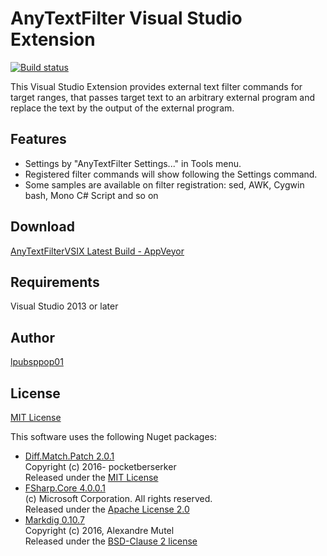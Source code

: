 # AnyTextFilter Visual Studio Extension

[![Build status](https://ci.appveyor.com/api/projects/status/2s5llj82xo2p83c9?svg=true)](https://ci.appveyor.com/project/lpubsppop01/anytextfiltervsix-2772p)

This Visual Studio Extension provides external text filter commands for target ranges,
that passes target text to an arbitrary external program and replace the text by the output of the external program.

## Features
* Settings by "AnyTextFilter Settings..." in Tools menu.
* Registered filter commands will show following the Settings command.
* Some samples are available on filter registration: sed, AWK, Cygwin bash, Mono C# Script and so on

## Download
[AnyTextFilterVSIX Latest Build - AppVeyor](https://ci.appveyor.com/project/lpubsppop01/anytextfiltervsix-2772p/build/artifacts)

## Requirements
Visual Studio 2013 or later

## Author
[lpubsppop01](https://github.com/lpubsppop01)

## License
[MIT License](https://github.com/lpubsppop01/AnyTextFilterVSIX/raw/master/LICENSE.txt)

This software uses the following Nuget packages:
* [Diff.Match.Patch 2.0.1](https://www.nuget.org/packages/Diff.Match.Patch/)  
  Copyright (c) 2016- pocketberserker  
  Released under the [MIT License](https://github.com/pocketberserker/Diff.Match.Patch/blob/master/LICENSE)
* [FSharp.Core 4.0.0.1](https://www.nuget.org/packages/FSharp.Core/)  
  (c) Microsoft Corporation. All rights reserved.  
  Released under the [Apache License 2.0](https://github.com/fsharp/fsharp/blob/master/LICENSE)
* [Markdig 0.10.7](https://www.nuget.org/packages/Markdig/)  
  Copyright (c) 2016, Alexandre Mutel  
  Released under the [BSD-Clause 2 license](https://github.com/lunet-io/markdig/blob/master/license.txt)
